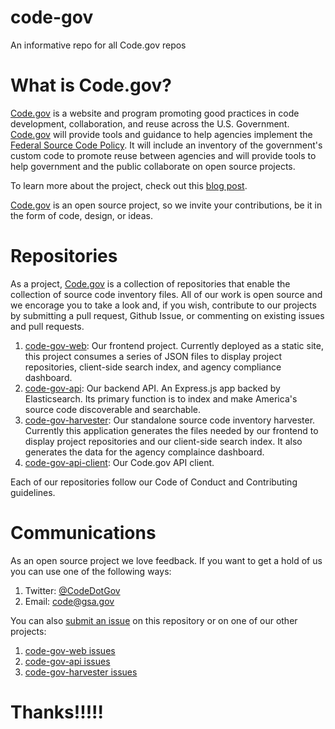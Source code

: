 # code-gov
An informative repo for all Code.gov repos

# What is Code.gov?

[Code.gov](https://code.gov) is a website and program promoting good practices in code development, collaboration, and reuse across the U.S. Government. [Code.gov](https://code.gov) will provide tools and guidance to help agencies implement the [Federal Source Code Policy](https://code.gov/#/policy-guide/policy/introduction). It will include an inventory of the government's custom code to promote reuse between agencies and will provide tools to help government and the public collaborate on open source projects.

To learn more about the project, check out this [blog post](https://www.whitehouse.gov/blog/2016/08/08/peoples-code).

[Code.gov](https://code.gov) is an open source project, so we invite your contributions, be it in the form of code, design, or ideas.

# Repositories

As a project, [Code.gov](https://code.gov) is a collection of repositories that enable the collection of source code inventory files. All of our work is open source and we encorage you to take a look and, if you wish, contribute to our projects by submitting a pull request, Github Issue, or commenting on existing issues and pull requests.

1. [code-gov-web](https://github.com/GSA/code-gov-web): Our frontend project. Currently deployed as a static site, this project consumes a series of JSON files to display project repositories, client-side search index, and agency compliance dashboard.
2. [code-gov-api](https://github.com/GSA/code-gov-web): Our backend API. An Express.js app backed by Elasticsearch. Its primary function is to index and make America's source code discoverable and searchable.
3. [code-gov-harvester](https://github.com/GSA/code-gov-harvester): Our standalone source code inventory harvester. Currently this application generates the files needed by our frontend to display project repositories and our client-side search index. It also generates the data for the agency complaince dashboard.
4. [code-gov-api-client](https://github.com/GSA/code-gov-api-client): Our Code.gov API client.

Each of our repositories follow our Code of Conduct and Contributing guidelines.

# Communications

As an open source project we love feedback. If you want to get a hold of us you can use one of the following ways:

1. Twitter: [@CodeDotGov](https://twitter.com/CodeDotGov)
2. Email: [code@gsa.gov](mailto://code@gsa.gov)

You can also [submit an issue](https://github.com/GSA/code-gov/issues/new) on this repository or on one of our other projects:

1. [code-gov-web issues](https://github.com/GSA/code-gov-web/issues)
1. [code-gov-api issues](https://github.com/GSA/code-gov-api/issues)
1. [code-gov-harvester issues](https://github.com/GSA/code-gov-harvester/issues)

# Thanks!!!!!
